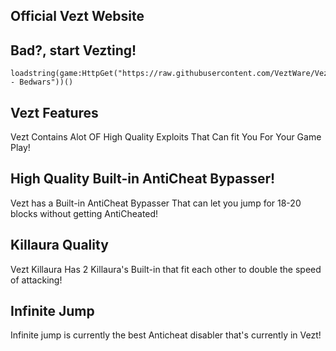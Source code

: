 ## Official Vezt Website
## Bad?, start Vezting!
```
loadstring(game:HttpGet("https://raw.githubusercontent.com/VeztWare/Vezt/main/Vezt - Bedwars"))()
```
## Vezt Features
Vezt Contains Alot OF High Quality Exploits That Can fit You For Your Game Play! 
## High Quality Built-in AntiCheat Bypasser!
Vezt has a Built-in AntiCheat Bypasser That can let you jump for 18-20 blocks without getting AntiCheated!
## Killaura Quality
Vezt Killaura Has 2 Killaura's Built-in that fit each other to double the speed of attacking!
## Infinite Jump
Infinite jump is currently the best Anticheat disabler that's currently in Vezt!
